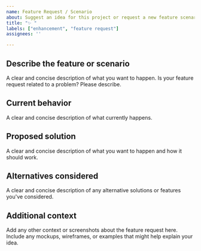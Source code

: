 ```yaml
---
name: Feature Request / Scenario
about: Suggest an idea for this project or request a new feature scenario
title: "✨ "
labels: ["enhancement", "feature request"]
assignees: ''

---
```


## Describe the feature or scenario
A clear and concise description of what you want to happen. Is your feature request related to a problem? Please describe.

## Current behavior
A clear and concise description of what currently happens.

## Proposed solution
A clear and concise description of what you want to happen and how it should work.

## Alternatives considered
A clear and concise description of any alternative solutions or features you've considered.

## Additional context
Add any other context or screenshots about the feature request here. Include any mockups, wireframes, or examples that might help explain your idea.
